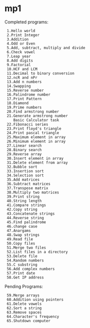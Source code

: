 mp1
===

Completed programs:

     1.Hello world
     2.Print Integer
     3.Addition
     4.Odd or Even
     5.Add, subtract, multiply and divide
     6.Check vowel
     7.Leap year
     8.Add digits
     9.Factorial
     10.HCF and LCM
     11.Decimal to binary conversion
     12.ncR and nPr
     13.Add n numbers
     14.Swapping
     15.Reverse number
     16.Palindrome number
     17.Print Pattern
     18.Diamond
     19.Prime numbers
     20.Find armstrong number
     21.Generate armstrong number
        Basic Calculator task 
     22.Fibonacci series
     23.Print floyd's triangle
     24.Print pascal triangle
     25.Maximum element in array
     26.Minimum element in array
     27.Linear search
     28.Binary search
     29.Reverse array
     30.Insert element in array
     31.Delete element from array
     32.Bubble sort
     33.Insertion sort
     34.Selection sort
     35.Add matrices
     36.Subtract matrices
     37.Transpose matrix
     38.Multiply two matrices
     39.Print string
     40.String length
     41.Compare strings
     42.Copy string
     43.Concatenate strings
     44.Reverse string
     45.Find palindrome
     46.change case
     47.Anargams
     48.Swap strings
     49.Read file
     50.Copy files
     51.Merge two files
     52.List files in a directory
     53.Delete file
     54.Random numbers
     55.C substring
     56.Add complex numbers
     57.Print date
     58.Get IP address

Pending Programs:
    
     59.Merge arrays
     60.Addition using pointers 
     61.Delete vowels
     62.Sort a string
     63.Remove spaces 
     64.Character's frequency
     65.Shutdown computer

